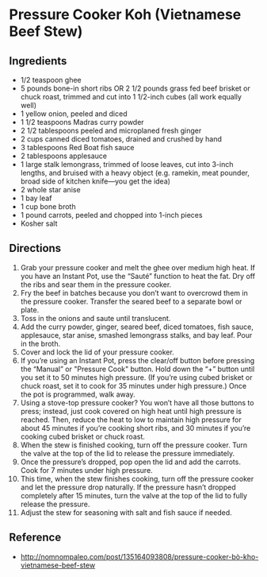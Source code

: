# Pressure Cooker Koh (Vietnamese Beef Stew)

## Ingredients
* 1/2 teaspoon ghee
* 5 pounds bone-in short ribs OR 2 1/2 pounds grass fed beef brisket or chuck roast, trimmed and cut into 1 1/2-inch cubes (all work equally well)
* 1 yellow onion, peeled and diced
* 1 1/2 teaspoons Madras curry powder
* 2 1/2 tablespoons peeled and microplaned fresh ginger
* 2 cups canned diced tomatoes, drained and crushed by hand
* 3 tablespoons Red Boat fish sauce
* 2 tablespoons applesauce
* 1 large stalk lemongrass, trimmed of loose leaves, cut into 3-inch lengths, and bruised with a heavy object (e.g. ramekin, meat pounder, broad side of kitchen knife—you get the idea)
* 2 whole star anise
* 1 bay leaf
* 1 cup bone broth
* 1 pound carrots, peeled and chopped into 1-inch pieces
* Kosher salt

## Directions
1. Grab your pressure cooker and melt the ghee over medium high heat. If you have an Instant Pot, use the “Sauté” function to heat the fat. Dry off the ribs and sear them in the pressure cooker.
2. Fry the beef in batches because you don’t want to overcrowd them in the pressure cooker. Transfer the seared beef to a separate bowl or plate.
3. Toss in the onions and saute until translucent.
4. Add the curry powder, ginger, seared beef, diced tomatoes, fish sauce, applesauce, star anise, smashed lemongrass stalks, and bay leaf. Pour in the broth.
5. Cover and lock the lid of your pressure cooker.
6. If you’re using an Instant Pot, press the clear/off button before pressing the “Manual” or "Pressure Cook" button. Hold down the “+” button until you set it to 50 minutes high pressure. (If you’re using cubed brisket or chuck roast, set it to cook for 35 minutes under high pressure.) Once the pot is programmed, walk away.
7. Using a stove-top pressure cooker? You won’t have all those buttons to press; instead, just cook covered on high heat until high pressure is reached. Then, reduce the heat to low to maintain high pressure for about 45 minutes if you’re cooking short ribs, and 30 minutes if you’re cooking cubed brisket or chuck roast.
8. When the stew is finished cooking, turn off the pressure cooker. Turn the valve at the top of the lid to release the pressure immediately.
9. Once the pressure’s dropped, pop open the lid and add the carrots. Cook for 7 minutes under high pressure.
10. This time, when the stew finishes cooking, turn off the pressure cooker and let the pressure drop naturally. If the pressure hasn’t dropped completely after 15 minutes, turn the valve at the top of the lid to fully release the pressure.
11. Adjust the stew for seasoning with salt and fish sauce if needed.

## Reference
* <http://nomnompaleo.com/post/135164093808/pressure-cooker-bò-kho-vietnamese-beef-stew>
